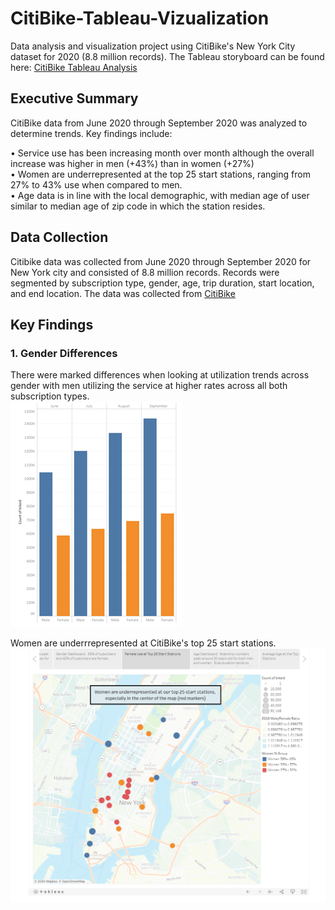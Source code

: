 # CitiBike-Tableau-Vizualization
Data analysis and visualization project using CitiBike's New York City dataset for 2020 (8.8 million records).  The Tableau storyboard can be found here: [CitiBike Tableau Analysis](https://public.tableau.com/profile/mike.occhicone#!/vizhome/CitiBike_Data_Analysis/GenderandAge)

## Executive Summary
CitiBike data from June 2020 through September 2020 was analyzed to determine trends.  Key findings include:

•	Service use has been increasing month over month although the overall increase was higher in men (+43%) than in women (+27%)  
•	Women are underrepresented at the top 25 start stations, ranging from 27% to 43% use when compared to men.  
•	Age data is in line with the local demographic, with median age of user similar to median age of zip code in which the station resides. 

## Data Collection
Citibike data was collected from June 2020 through September 2020 for New York city and consisted of 8.8 million records.  Records were segmented by subscription type, gender, age, trip duration, start location, and end location.  The data was collected from [CitiBike](https://www.citibikenyc.com/system-data)

## Key Findings
### 1. Gender Differences

There were marked differences when looking at utilization trends across gender with men utilizing the service at higher rates across all both subscription types.  
![Gender2](https://github.com/mocchicone/CitiBike-Tableau-Vizualization/blob/main/Images/Gender2.png)

Women are underrrepresented at CitiBike's top 25 start stations.
![Gender3](https://github.com/mocchicone/CitiBike-Tableau-Vizualization/blob/main/Images/Gender3.PNG)
